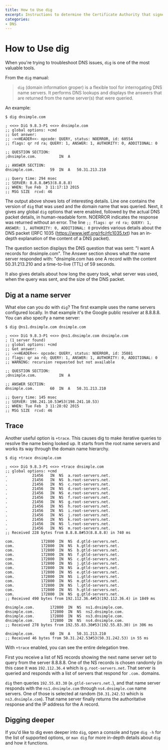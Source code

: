 ```yaml
---
title: How to Use dig
excerpt: Instructions to determine the Certificate Authority that signed an SSL certificate.
categories:
- DNS
---
```


# How to Use dig

When you're trying to troubleshoot DNS issues, `dig` is one of the most valuable tools.

From the `dig` manual:

> `dig` (domain information groper) is a flexible tool for interrogating DNS name servers. It performs DNS lookups and displays the answers that are returned from the name server(s) that were queried.

An example:

```
$ dig dnsimple.com

; <<>> DiG 9.8.3-P1 <<>> dnsimple.com
;; global options: +cmd
;; Got answer:
;; ->>HEADER<<- opcode: QUERY, status: NOERROR, id: 60554
;; flags: qr rd ra; QUERY: 1, ANSWER: 1, AUTHORITY: 0, ADDITIONAL: 0

;; QUESTION SECTION:
;dnsimple.com.			IN	A

;; ANSWER SECTION:
dnsimple.com.		59	IN	A	50.31.213.210

;; Query time: 294 msec
;; SERVER: 8.8.8.8#53(8.8.8.8)
;; WHEN: Tue Feb  3 11:17:13 2015
;; MSG SIZE  rcvd: 46
```

The output above shows lots of interesting details. Line one contains the version of `dig` that was used and the domain name that was queried. Next, it gives any global `dig` options that were enabled, followed by the actual DNS packet details, in human-readable form. NOERROR indicates the response was returned without an error. The line `;; flags: qr rd ra; QUERY: 1, ANSWER: 1, AUTHORITY: 0, ADDITIONAL: 0` provides various details about the DNS packet ([RFC 1035 (https://www.ietf.org/rfc/rfc1035.txt) has an in-depth explanation of the content of a DNS packet).

The question section displays the DNS question that was sent: "I want A records for dnsimple.com". The Answer section shows what the name server responded with: "dnsimple.com has one A record with the content 50.31.213.210 and a time-to-live (TTL) of 59 seconds.

It also gives details about how long the query took, what server was used, when the query was sent, and the size of the DNS packet. 


## Dig at a name server

What else can you do with `dig`? The first example uses the name servers configured locally. In that example it's the Google public resolver at 8.8.8.8. You can also specify a name server:

```
$ dig @ns1.dnsimple.com dnsimple.com

; <<>> DiG 9.8.3-P1 <<>> @ns1.dnsimple.com dnsimple.com
; (1 server found)
;; global options: +cmd
;; Got answer:
;; ->>HEADER<<- opcode: QUERY, status: NOERROR, id: 35081
;; flags: qr aa rd; QUERY: 1, ANSWER: 1, AUTHORITY: 0, ADDITIONAL: 0
;; WARNING: recursion requested but not available

;; QUESTION SECTION:
;dnsimple.com.			IN	A

;; ANSWER SECTION:
dnsimple.com.		60	IN	A	50.31.213.210

;; Query time: 145 msec
;; SERVER: 198.241.10.53#53(198.241.10.53)
;; WHEN: Tue Feb  3 11:28:02 2015
;; MSG SIZE  rcvd: 46
```

## Trace

Another useful option is `+trace`. This causes dig to make iterative queries to resolve the name being looked up. It starts from the root name servers and works its way through the domain name hierarchy.

```
$ dig +trace dnsimple.com

; <<>> DiG 9.8.3-P1 <<>> +trace dnsimple.com
;; global options: +cmd
.			21456	IN	NS	a.root-servers.net.
.			21456	IN	NS	b.root-servers.net.
.			21456	IN	NS	c.root-servers.net.
.			21456	IN	NS	d.root-servers.net.
.			21456	IN	NS	e.root-servers.net.
.			21456	IN	NS	f.root-servers.net.
.			21456	IN	NS	g.root-servers.net.
.			21456	IN	NS	h.root-servers.net.
.			21456	IN	NS	i.root-servers.net.
.			21456	IN	NS	j.root-servers.net.
.			21456	IN	NS	k.root-servers.net.
.			21456	IN	NS	l.root-servers.net.
.			21456	IN	NS	m.root-servers.net.
;; Received 228 bytes from 8.8.8.8#53(8.8.8.8) in 740 ms

com.			172800	IN	NS	d.gtld-servers.net.
com.			172800	IN	NS	k.gtld-servers.net.
com.			172800	IN	NS	b.gtld-servers.net.
com.			172800	IN	NS	f.gtld-servers.net.
com.			172800	IN	NS	c.gtld-servers.net.
com.			172800	IN	NS	j.gtld-servers.net.
com.			172800	IN	NS	a.gtld-servers.net.
com.			172800	IN	NS	e.gtld-servers.net.
com.			172800	IN	NS	i.gtld-servers.net.
com.			172800	IN	NS	m.gtld-servers.net.
com.			172800	IN	NS	l.gtld-servers.net.
com.			172800	IN	NS	h.gtld-servers.net.
com.			172800	IN	NS	g.gtld-servers.net.
;; Received 490 bytes from 192.112.36.4#53(192.112.36.4) in 1849 ms

dnsimple.com.		172800	IN	NS	ns1.dnsimple.com.
dnsimple.com.		172800	IN	NS	ns2.dnsimple.com.
dnsimple.com.		172800	IN	NS	ns3.dnsimple.com.
dnsimple.com.		172800	IN	NS	ns4.dnsimple.com.
;; Received 278 bytes from 192.55.83.30#53(192.55.83.30) in 306 ms

dnsimple.com.		60	IN	A	50.31.213.210
;; Received 46 bytes from 50.31.242.53#53(50.31.242.53) in 55 ms
```

With `+trace` enabled, you can see the entire delegation tree.

First you receive a list of NS records showing the next name server set to query from the server 8.8.8.8. One of the NS records is chosen randomly (in this case it was `192.112.36.4` which is `g.root-servers.net`. That server is queried and responds with a list of servers that respond for `.com.` domains.

`dig` then queries `192.55.83.30` (`m.gtld-servers.net.`), and that name server responds with the `ns1.dnsimple.com` through `ns4.dnsimple.com` name servers. One of those is selected at random (`50.31.242.53` which is `ns3.dnsimple.com`). That name server finally returns the authoritative response and the IP address for the A record.


## Digging deeper

If you'd like to dig even deeper into `dig`, open a console and type `dig -h` for the list of supported options, or `man dig` for more in-depth details about `dig` and how it functions.
